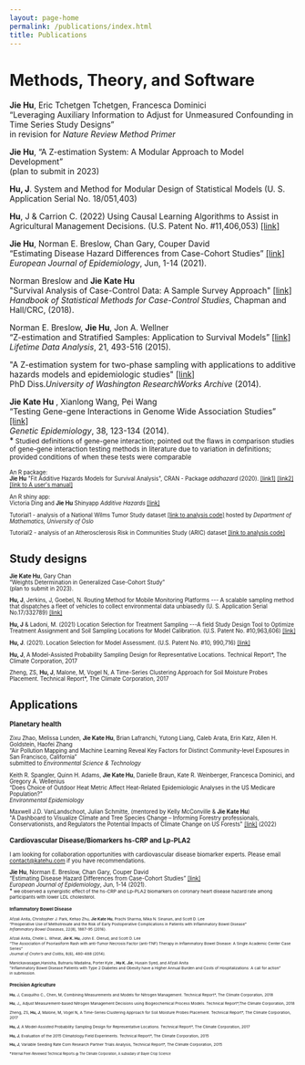 ```yaml
---
layout: page-home
permalink: /publications/index.html
title: Publications
---
```


# Methods, Theory, and Software


 **Jie Hu**, Eric Tchetgen Tchetgen, Francesca Dominici<br/>
“Leveraging Auxiliary Information to Adjust for Unmeasured Confounding in Time Series Study Designs”<br/>
in revision for *Nature Review Method Primer* <br/>
 
**Jie Hu**, “A Z-estimation System: A Modular Approach to Model Development” <br/>
(plan to submit in 2023) <br/>
   
**Hu, J**. System and Method for Modular Design of Statistical Models (U. S. Application Serial No. 18/051,403) <br/>
  
**Hu**, J & Carrion C. (2022) Using Causal Learning Algorithms to Assist in
Agricultural Management Decisions. (U.S. Patent No. #11,406,053) [[link]](https://uspto.report/patent/grant/11,406,053)<br/>
   
**Jie Hu**, Norman E. Breslow, Chan Gary, Couper David<br/>
“Estimating Disease Hazard Differences from Case-Cohort Studies” [[link]](https://link.springer.com/article/10.1007/s10654-021-00739-3)<br/>
*European Journal of Epidemiology*, Jun, 1-14 (2021). <br/>
   
Norman Breslow and **Jie Kate Hu**<br/>
"Survival Analysis of Case-Control Data: A Sample Survey Approach" [[link]](https://www.mn.uio.no/math/english/research/groups/statistics-data-science/handbook-of-case-control-studies/chapter-17/)<br/>
*Handbook of Statistical Methods for Case-Control Studies*, Chapman and Hall/CRC, (2018). <br/>
 
  Norman E. Breslow, **Jie Hu**, Jon A. Wellner<br/>
“Z-estimation and Stratified Samples: Application to Survival Models” [[link]](https://www.ncbi.nlm.nih.gov/pmc/articles/PMC4503541/)<br/>
*Lifetime Data Analysis*, 21, 493-516 (2015).<br/>
   
"A Z-estimation system for two-phase sampling with applications to additive hazards models and epidemiologic studies" 
   [[link]](https://digital.lib.washington.edu/researchworks/handle/1773/27427) <br/> 
PhD Diss.*University of Washington ResearchWorks Archive* (2014). <br/>

**Jie Kate Hu** , Xianlong Wang, Pei Wang <br/>
“Testing Gene-gene Interactions in Genome Wide Association Studies” [[link]](https://www.ncbi.nlm.nih.gov/pmc/articles/PMC4487553/)<br/> 
*Genetic Epidemiology*, 38, 123-134 (2014). <br/>
*<small>  Studied definitions of gene-gene interaction; pointed out the flaws in comparison studies of gene-gene interaction testing methods in literature due to variation in definitions; provided conditions of when these tests were comparable <small>  <br/>

An R package:<br/>
**Jie Hu** "Fit Additive Hazards Models for Survival Analysis", CRAN - Package *addhazard* (2020). [[link1]](https://github.com/katehu/addhazard) [[link2]](https://cran.r-project.org/web/packages/addhazard/index.html)<br/> 
[[link to A user's manual]](https://cran.r-project.org/web/packages/addhazard/addhazard.pdf)

An R shiny app:<br/>
Victoria Ding and **Jie Hu** Shinyapp *Additive Hazards* [[link]](https://addhazard.shinyapps.io/addhazard_shiny/?_ga=2.22828659.979974368.1670686069-1357428355.1670686069) <br/>
   
Tutorial1 - analysis of a National Wilms Tumor Study dataset [[link to analysis code]](https://www.mn.uio.no/math/english/research/groups/statistics-data-science/handbook-of-case-control-studies/chapter-17/bc_ah_analysis_for_table_17.4.html) hosted by *Department of Mathematics, University of Oslo* <br/>

Tutorial2 - analysis of an Atherosclerosis Risk in Communities Study (ARIC) dataset [[link to analysis code]](https://static-content.springer.com/esm/art%3A10.1007%2Fs10654-021-00739-3/MediaObjects/10654_2021_739_MOESM1_ESM.pdf) 

# Study designs <a name="study-design"></a>

**Jie Kate Hu**, Gary Chan <br/>
“Weights Determination in Generalized Case-Cohort Study”<br/>
(plan to submit in 2023). <br/>
        
**Hu, J**, Jerkins, J, Goebel, N. Routing Method for Mobile Monitoring Platforms --- A scalable sampling method that dispatches a fleet of vehicles to collect environmental data unbiasedly (U. S. Application Serial No.17/332789) [[link]](https://uspto.report/patent/app/20210377708) <br/>

**Hu, J** & Ladoni, M. (2021) Location Selection for Treatment Sampling ---A field Study Design Tool to Optimize Treatment Assignment and Soil Sampling Locations for Model Calibration. (U.S. Patent No. #10,963,606) [[link]](https://uspto.report/patent/grant/10,963,606) <br/> 

**Hu, J**.  (2021). Location Selection for Model Assessment. (U.S. Patent No. #10, 990,716) [[link]](https://uspto.report/patent/grant/10,990,716) <br/>

**Hu, J**, A Model-Assisted Probability Sampling Design for Representative
Locations. Technical Report*, The Climate Corporation, 2017
 
Zheng, ZS, **Hu, J**, Malone, M, Vogel N, A Time-Series Clustering
Approach for Soil Moisture Probes Placement. Technical Report*, The Climate Corporation, 2017

# Applications <a name="application"></a> 
   
 
### Planetary health 
  
Zixu Zhao, Melissa Lunden, **Jie Kate Hu**, Brian Lafranchi, Yutong Liang, Caleb Arata, Erin Katz, Allen H. Goldstein, Haofei Zhang <br/>
“Air Pollution Mapping and Machine Learning Reveal Key Factors for Distinct Community-level Exposures in San Francisco, California” <br/>
submitted to *Environmental Science & Technology* <br/>

Keith R. Spangler, Quinn H. Adams, **Jie Kate Hu**, Danielle Braun, Kate R. Weinberger, Francesca Dominici, and Gregory A. Wellenius <br/>
“Does Choice of Outdoor Heat Metric Affect Heat-Related Epidemiologic Analyses in the US Medicare Population?”<br/> 
 *Environmental Epidemiology* <br/>
  
Maxwell J.D. VanLandschoot, Julian Schmitte, (mentored by Kelly McConville & **Jie Kate Hu**)<br/>
"A Dashboard to Visualize Climate and Tree Species Change – Informing Forestry professionals, Conservationists, and Regulators the Potential Impacts of Climate Change on US Forests" [[link]](https://mjdvl.shinyapps.io/NCASI_APP/) (2022) <br/>

 
### Cardiovascular Disease/Biomarkers hs-CRP and Lp-PLA2
    
I am looking for collaboration opportunities with  cardiovascular disease biomarker experts. Please email [contact@katehu.com](contact@katehu.com) if you have recommendations. 
  
**Jie Hu**, Norman E. Breslow, Chan Gary, Couper David <br/>
“Estimating Disease Hazard Differences from Case-Cohort Studies” [[link]](https://link.springer.com/article/10.1007/s10654-021-00739-3)<br/>
*European Journal of Epidemiology*, Jun, 1-14 (2021). <br/>
*<small> we observed a synergistic effect of the hs-CRP and Lp-PLA2 biomarkers on coronary heart disease hazard rate among participants with lower LDL cholesterol. <small>

### Inflammatory Bowel Disease 
<!--Collaborator: Afzali Anita [[link]](https://med.uc.edu/landing-pages/faculty-profile/index/pubs/afzaliaa))-->

Afzali Anita, Christopher J. Park, Kehao Zhu, **Jie Kate Hu**, Prachi Sharma, Mika N. Sinanan, and Scott D. Lee<br/>
“Preoperative Use of Methotrexate and the Risk of Early Postoperative Complications in Patients with Inflammatory Bowel Disease” <br/>
*Inflammatory Bowel Diseases*, 22(8), 1887-95 (2016).<br/>

Afzali Anita, Chelle L. Wheat, **Jie K. Hu**, John E. Olerud, and Scott D. Lee<br/>
“The Association of Psoriasiform Rash with anti-Tumor Necrosis Factor (anti-TNF) Therapy in Inflammatory Bowel Disease: A Single Academic Center Case Series” <br/>
*Journal of Crohn’s and Colitis*, 8(6), 480-488 (2014). <br/>

Manickavasagan,Hanisha, Butnariu Madalina, Porter Kyle , **Hu K. Jie**, Husain Syed, and Afzali Anita<br/>
"Inflammatory Bowel Disease Patients with Type 2 Diabetes and Obesity have a Higher Annual Burden and Costs of Hospitalizations: A call for action” <br/>
in submission. <br/>


### Precision Agriculture 

**Hu**, J, Casquilho C., Chen, M, Combining Measurements and Models for
Nitrogen Management. Technical Report*, The Climate Corporation, 2018 <br/>
   
**Hu**, J,, Adjust Measurement-based Nitrogen Management Decisions using
Biogeochemical Process Models. Technical Report*,The Climate Corporation, 2018<br/>

Zheng, ZS, **Hu, J**, Malone, M, Vogel N, A Time-Series Clustering
Approach for Soil Moisture Probes Placement. Technical Report*, The Climate Corporation, 2017

**Hu, J**, A Model-Assisted Probability Sampling Design for Representative
Locations. Technical Report*, The Climate Corporation, 2017
   
**Hu, J**, Evaluation of the 2015 Climatology Field Experiments. Technical Report*, The Climate Corporation,
2015
   
**Hu, J**, Variable Seeding Rate Corn Research Partner Trials Analysis, Technical
Report*, The Climate Corporation, 2015  
  
   
*<small>Internal Peer-Reviewed Technical Reports @ The Climate Corporation, A subsidary of Bayer Crop Science <small> <br/>
   
   





     
